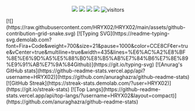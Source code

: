 <p align="center">
    <a href="https://github.com/HRYX02/"><img src="https://img.shields.io/badge/status-updating-brightgreen.svg"></a>
    <a href="https://github.com/HRYX02"><img src="https://img.shields.io/github/contributors/HRYX02/HRYX02?color=blue"></a>
    <a href="https://github.com/BEPb/BEPb/stargazers"><img src="https://img.shields.io/github/stars/BEPb/BEPb.svg?logo=github"></a>
    <a href="https://github.com/BEPb/BEPb/network/members"><img src="https://img.shields.io/github/forks/BEPb/BEPb.svg?color=blue&logo=github"></a>
    <img src="https://visitor-badge.laobi.icu/badge?page_id=BEPb.BEPb" alt="visitors"/>   
</p>
[![](https://raw.githubusercontent.com/HRYX02/HRYX02/main/assets/github-contribution-grid-snake.svg)
[![Typing SVG](https://readme-typing-svg.demolab.com?font=Fira+Code&weight=700&size=21&pause=1000&color=CCE8CF&center=true&vCenter=true&multiline=true&width=435&lines=%E6%AC%A2%E8%BF%8E%E6%9D%A5%E5%88%B0%E8%B5%AB%E7%84%B6%E7%8E%89%E9%91%AB%E7%9A%84Github)](https://git.io/typing-svg)
[![Anurag's GitHub stats](https://github-readme-stats.vercel.app/api?username=HRYX02)](https://github.com/anuraghazra/github-readme-stats)
[![GitHub Streak](https://streak-stats.demolab.com/?user=HRYX02)](https://git.io/streak-stats)
[![Top Langs](https://github-readme-stats.vercel.app/api/top-langs/?username=HRYX02&layout=compact)](https://github.com/anuraghazra/github-readme-stats)
